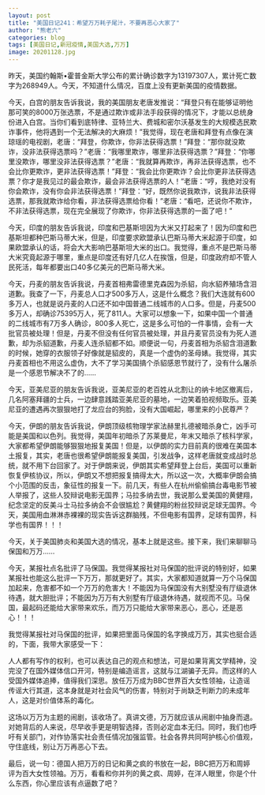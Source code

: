 ```yaml
---
layout: post
title: "美国日记241：希望万万耗子尾汁，不要再恶心大家了"
author: "熊老六"
categories: blog
tags: [美国日记,新冠疫情,美国大选,万万]
image: 20201128.jpg
---
```

​​​​昨天，美国约翰斯•霍普金斯大学公布的累计确诊数字为13197307人，累计死亡数字为268949人。今天，不知道什么情况，百度上没有更新美国的疫情数据。

今天，白宫的朋友告诉我说，我的美国朋友老唐发推说：“拜登只有在能够证明他那可笑的8000万张选票，不是通过欺诈或非法手段获得的情况下，才能以总统身份进入白宫。当你们看到底特律、亚特兰大、费城和密尔沃基发生的大规模选民欺诈事件，他将遇到一个无法解决的大麻烦！”我觉得，现在老唐和拜登有点像在演琼瑶的电视剧，老唐：“拜登，你欺诈，你非法获得选票！”拜登：“那你就没欺诈，没非法获得选票吗？”老唐：“我哪里欺诈，哪里非法获得选票？”拜登：“你哪里没欺诈，哪里没非法获得选票？”老唐：“我就算再欺诈，再非法获得选票，也不会比你更欺诈，更非法获得选票！”拜登：“我会比你更欺诈？会比你更非法获得选票？你才是我见过的最会欺诈，最会非法获得选票的人！”老唐：“哼，我绝对没有你会欺诈，没有你会非法获得选票！”拜登：“好，既然你说我欺诈，说我非法获得选票，那我就欺诈给你看，非法获得选票给你看！”老唐：“看吧，还说你不欺诈，不非法获得选票，现在完全展现了你欺诈，你非法获得选票的一面了吧！”

今天，印度的朋友告诉我说，印度和巴基斯坦因为大米又打起来了！因为印度和巴基斯坦都种巴斯马蒂大米，但是，印度要求欧盟承认巴斯马蒂大米起源于印度，如果欧盟承认的话，将会大大影响巴基斯坦大米的出口。我觉得，重点不是巴斯马蒂大米究竟起源于哪里，重点是印度还有好几亿人在挨饿，但是，印度政府却不管人民死活，每年都要出口40多亿美元的巴斯马蒂大米。

今天，丹麦的朋友告诉我说，丹麦首相弗雷德里克森因为杀貂，向水貂养殖场含泪道歉。我查了一下，丹麦总人口才500多万人，这是什么概念？我们大连就有600多万人，也就是说丹麦的人口还不如中国普通二线城市的人口多。但是，丹麦500多万人，却确诊75395万人，死了811人。大家可以想象一下，如果中国一个普通的二线城市有7万多人确诊，800多人死亡，这是多么可怕的一件事情，会有一大批官员被处理！但是，丹麦不但没有任何官员被处理，并且丹麦官员没有为死人道歉，却为杀貂道歉，丹麦人连杀貂都不如。顺便说一句，丹麦首相为杀貂含泪道歉的时候，她穿的衣服领子好像就是貂皮的，真是一个虚伪的圣母婊。我觉得，其实丹麦首相也不用这么虚伪，大不了学习美国搞个杀貂感恩节就行了，没有什么屠杀是一个感恩节解决不了的……

今天，亚美尼亚的朋友告诉我说，亚美尼亚的老百姓从北割让的纳卡地区撤离后，几名阿塞拜疆的士兵，一边肆意践踏亚美尼亚的墓地，一边笑着拍视频取乐。亚美尼亚的遭遇再次狠狠地打了龙应台的狗脸，没有大国崛起，哪里来的小民尊严？

今天，伊朗的朋友告诉我说，伊朗顶级核物理学家法赫里扎德被暗杀身亡，凶手可能是美国和以色列。我觉得，美国年初暗杀了苏莱曼尼，年末又暗杀了核科学家，大家都希望伊朗能够狠狠地报复美国！但是，以伊朗的实力目前真的很难在美国本土报复，其实，老唐也很希望伊朗能报复美国，引发战争，这样老唐就变成战时总统，就不用下台回家了。对于伊朗来说，伊朗其实希望拜登上台后，美国可以重新恢复伊核协议，所以，伊朗又不想把报复搞得太大，所以这一次，大概率伊朗会搞个小范围的反击，象征性的报复一下。前几天，有些人在杭州偷偷搞台毒电影节被人举报了，这些人狡辩说电影无国界；马拉多纳去世，我说那么爱美国的黄健翔，纪念坚定的反美斗士马拉多纳会不会很尴尬？黄健翔的粉丝狡辩说足球无国界。今天，美国用血淋淋赤裸裸的现实告诉这群脑残，不但电影有国界，足球有国界，科学也有国界！！！

今天，关于美国肺炎和美国大选的情况，基本上就是这些。接下来，我们来聊聊马保国和万万……

今天，某报社点名批评了马保国。我觉得某报社对马保国的批评说的特别好，如果某报社也能这么批评一下万万，那就更好了。其实，大家都知道就算一万个马保国加起来，危害都不如一个万万的危害大！不能因为马保国没有大别墅没有厅级退休待遇，就大胆批评；不能因为万万有大别墅有厅级退休待遇，就视而不见。马保国，最起码还能给大家带来欢乐，而万万只能给大家带来恶心，恶心，还是恶心！！！

我觉得某报社对马保国的批评，如果把里面马保国的名字换成万万，其实也挺合适的，下面，我带大家感受一下：

人人都有写作的权利，也可以表达自己的观点和想法，可是如果背离文学精神，没完没了在国外媒体信口开河，特别是编造谣言，这就与江湖骗子无异。而这样的人受国外媒体追捧，值得我们深思。放任万万成为BBC世界百大女性领袖，让造谣传谣大行其道，这本身就是对社会风气的伤害，特别对于尚缺乏判断力的未成年人，这是对价值体系的毒化。 

这场以万万为主题的闹剧，该收场了。真讲文德，万万就应该从闹剧中抽身而退。对她背后的人来说，尽早收手更是明智选择，否则必定血本无归。同时，我们也呼吁有关部门，对作协落实社会责任情况加强监管。社会各界共同呵护核心价值观，守住底线，别让万万再恶心下去。

最后，说一句：德国人把万万的日记和黄之疯的书放在一起，BBC把万万和周婷评为百大女性领袖。万万，看看和你并列的黄之疯、周婷，在洋人眼里，你是个什么东西，你心里应该有点逼数了吧？​​​​